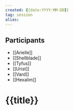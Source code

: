 ```yaml
---
created: {{date:YYYY-MM-DD}}
tag: session
alias: 
---
```


## Participants
- [[Arielle]]
- [[Shellblade]]
- [[Tyfus]]
- [[Urist]]
- [[Vard]]
- [[Hexalim]]

# {{title}}
